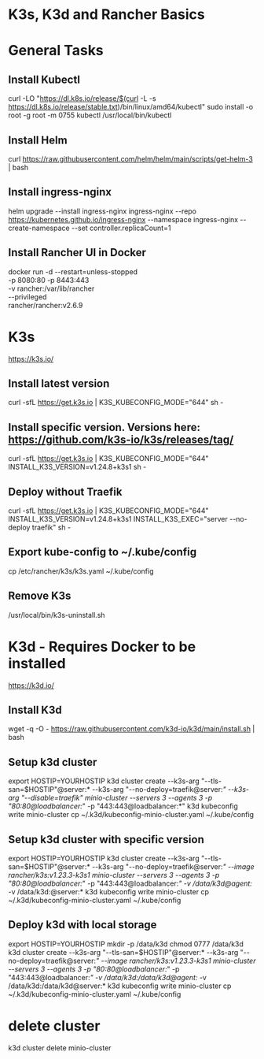 # K3s, K3d and Rancher Basics

# General Tasks

## Install Kubectl
curl -LO "https://dl.k8s.io/release/$(curl -L -s https://dl.k8s.io/release/stable.txt)/bin/linux/amd64/kubectl"
sudo install -o root -g root -m 0755 kubectl /usr/local/bin/kubectl

## Install Helm
curl https://raw.githubusercontent.com/helm/helm/main/scripts/get-helm-3 | bash

## Install ingress-nginx
helm upgrade --install ingress-nginx ingress-nginx --repo https://kubernetes.github.io/ingress-nginx --namespace ingress-nginx --create-namespace --set controller.replicaCount=1

## Install Rancher UI in Docker
docker run -d --restart=unless-stopped \
  -p 8080:80 -p 8443:443 \
  -v rancher:/var/lib/rancher \
  --privileged \
  rancher/rancher:v2.6.9

# K3s
https://k3s.io/

## Install latest version
curl -sfL https://get.k3s.io | K3S_KUBECONFIG_MODE="644" sh -

## Install specific version. Versions here: https://github.com/k3s-io/k3s/releases/tag/
curl -sfL https://get.k3s.io | K3S_KUBECONFIG_MODE="644" INSTALL_K3S_VERSION=v1.24.8+k3s1 sh -

## Deploy without Traefik
curl -sfL https://get.k3s.io | K3S_KUBECONFIG_MODE="644" INSTALL_K3S_VERSION=v1.24.8+k3s1 INSTALL_K3S_EXEC="server --no-deploy traefik" sh -

## Export kube-config to ~/.kube/config
cp /etc/rancher/k3s/k3s.yaml ~/.kube/config

## Remove K3s
/usr/local/bin/k3s-uninstall.sh

# K3d - Requires Docker to be installed
https://k3d.io/

## Install K3d
wget -q -O - https://raw.githubusercontent.com/k3d-io/k3d/main/install.sh | bash

## Setup k3d cluster
export HOSTIP=YOURHOSTIP
k3d cluster create --k3s-arg "--tls-san=$HOSTIP"@server:* --k3s-arg "--no-deploy=traefik@server:*" --k3s-arg "--disable=traefik" minio-cluster --servers 3 --agents 3 -p "80:80@loadbalancer:*" -p "443:443@loadbalancer:*"
k3d kubeconfig write minio-cluster
cp ~/.k3d/kubeconfig-minio-cluster.yaml ~/.kube/config

## Setup k3d cluster with specific version
export HOSTIP=YOURHOSTIP
k3d cluster create --k3s-arg "--tls-san=$HOSTIP"@server:* --k3s-arg "--no-deploy=traefik@server:*" --image rancher/k3s:v1.23.3-k3s1 minio-cluster --servers 3 --agents 3 -p "80:80@loadbalancer:*" -p "443:443@loadbalancer:*" -v /data/k3d@agent:* -v /data/k3d:@server:*
k3d kubeconfig write minio-cluster
cp ~/.k3d/kubeconfig-minio-cluster.yaml ~/.kube/config


## Deploy k3d with local storage
export HOSTIP=YOURHOSTIP
mkdir -p /data/k3d
chmod 0777 /data/k3d
k3d cluster create --k3s-arg "--tls-san=$HOSTIP"@server:* --k3s-arg "--no-deploy=traefik@server:*" --image rancher/k3s:v1.23.3-k3s1 minio-cluster --servers 3 --agents 3 -p "80:80@loadbalancer:*" -p "443:443@loadbalancer:*" -v /data/k3d:/data/k3d@agent:* -v /data/k3d:/data/k3d@server:*
k3d kubeconfig write minio-cluster
cp ~/.k3d/kubeconfig-minio-cluster.yaml ~/.kube/config

# delete cluster
k3d cluster delete minio-cluster